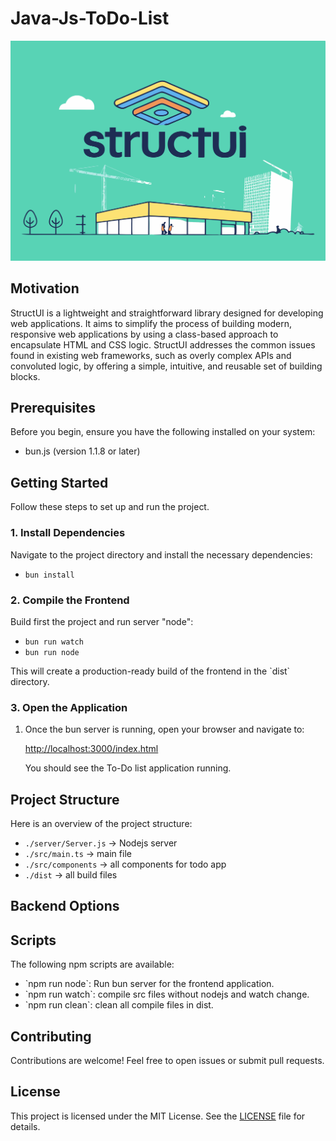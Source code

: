 # Java-Js-ToDo-List

![StructUI Logo](./StructUI.svg)


## Motivation

StructUI is a lightweight and straightforward library designed for developing web applications. 
It aims to simplify the process of building modern, responsive web applications by using a class-based approach to encapsulate HTML and CSS logic. 
StructUI addresses the common issues found in existing web frameworks, such as overly complex APIs and convoluted logic, by offering a simple, intuitive, and reusable set of building blocks.
## Prerequisites

Before you begin, ensure you have the following installed on your system:

- bun.js (version 1.1.8 or later)

## Getting Started

Follow these steps to set up and run the project.

### 1. Install Dependencies

Navigate to the project directory and install the necessary dependencies:

- `bun install`

### 2. Compile the Frontend

Build first the project and run server "node":

- `bun run watch`
- `bun run node`

This will create a production-ready build of the frontend in the \`dist\` directory.

### 3. Open the Application

1. Once the bun server is running, open your browser and navigate to:

   [http://localhost:3000/index.html](http://localhost:3000/index.html)

   You should see the To-Do list application running.

## Project Structure

Here is an overview of the project structure:

- `./server/Server.js` -> Nodejs server
- `./src/main.ts` -> main file
- `./src/components` -> all components for todo app
- `./dist` -> all build files

## Backend Options

## Scripts

The following npm scripts are available:

- \`npm run node\`: Run bun server for the frontend application.
- \`npm run watch\`: compile src files without nodejs and watch change.
- \`npm run clean\`: clean all compile files in dist.

## Contributing

Contributions are welcome! Feel free to open issues or submit pull requests.

## License

This project is licensed under the MIT License. See the [LICENSE](LICENSE) file for details.
